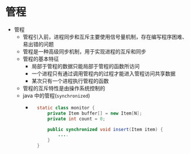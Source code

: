 # 管程

* 管程
    * 管程引入前，进程同步和互斥主要使用信号量机制，存在编写程序困难、易出错的问题
    * 管程是一种高级同步机制，用于实现进程的互斥和同步
    * 管程的基本特征
        * 局部于管程的数据只能局部于管程的函数所访问
        * 一个进程只有通过调用管程内的过程才能进入管程访问共享数据
        * 某次只有一个进程执行管程的函数
    * 管程的互斥特性是由操作系统控制的
    * java 中的管程(`synchronized`)
        * ```java
            static class monitor {
                private Item buffer[] = new Item[N];
                private int count = 0;

                public synchronized void insert(Item item) {
                    ....
                }
            }
          ```